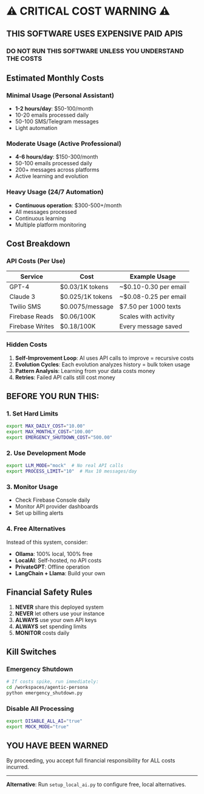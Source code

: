 # ⚠️ CRITICAL COST WARNING ⚠️

## THIS SOFTWARE USES EXPENSIVE PAID APIS

### DO NOT RUN THIS SOFTWARE UNLESS YOU UNDERSTAND THE COSTS

## Estimated Monthly Costs

### Minimal Usage (Personal Assistant)
- **1-2 hours/day**: $50-100/month
- 10-20 emails processed daily
- 50-100 SMS/Telegram messages
- Light automation

### Moderate Usage (Active Professional)  
- **4-6 hours/day**: $150-300/month
- 50-100 emails processed daily
- 200+ messages across platforms
- Active learning and evolution

### Heavy Usage (24/7 Automation)
- **Continuous operation**: $300-500+/month
- All messages processed
- Continuous learning
- Multiple platform monitoring

## Cost Breakdown

### API Costs (Per Use)
| Service | Cost | Example Usage |
|---------|------|---------------|
| GPT-4 | $0.03/1K tokens | ~$0.10-0.30 per email |
| Claude 3 | $0.025/1K tokens | ~$0.08-0.25 per email |
| Twilio SMS | $0.0075/message | $7.50 per 1000 texts |
| Firebase Reads | $0.06/100K | Scales with activity |
| Firebase Writes | $0.18/100K | Every message saved |

### Hidden Costs
1. **Self-Improvement Loop**: AI uses API calls to improve = recursive costs
2. **Evolution Cycles**: Each evolution analyzes history = bulk token usage  
3. **Pattern Analysis**: Learning from your data costs money
4. **Retries**: Failed API calls still cost money

## BEFORE YOU RUN THIS:

### 1. Set Hard Limits
```bash
export MAX_DAILY_COST="10.00"
export MAX_MONTHLY_COST="100.00"
export EMERGENCY_SHUTDOWN_COST="500.00"
```

### 2. Use Development Mode
```bash
export LLM_MODE="mock"  # No real API calls
export PROCESS_LIMIT="10"  # Max 10 messages/day
```

### 3. Monitor Usage
- Check Firebase Console daily
- Monitor API provider dashboards
- Set up billing alerts

### 4. Free Alternatives

Instead of this system, consider:
- **Ollama**: 100% local, 100% free
- **LocalAI**: Self-hosted, no API costs
- **PrivateGPT**: Offline operation
- **LangChain + Llama**: Build your own

## Financial Safety Rules

1. **NEVER** share this deployed system
2. **NEVER** let others use your instance  
3. **ALWAYS** use your own API keys
4. **ALWAYS** set spending limits
5. **MONITOR** costs daily

## Kill Switches

### Emergency Shutdown
```bash
# If costs spike, run immediately:
cd /workspaces/agentic-persona
python emergency_shutdown.py
```

### Disable All Processing
```bash
export DISABLE_ALL_AI="true"
export MOCK_MODE="true"
```

## YOU HAVE BEEN WARNED

By proceeding, you accept full financial responsibility for ALL costs incurred.

---

**Alternative**: Run `setup_local_ai.py` to configure free, local alternatives.